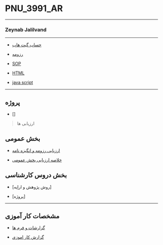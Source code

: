 # PNU_3991_AR
---------
### Zeynab Jalilvand
 
---
- [حساب گیت هاب](https://github.com/zeynabjalilvand1374/)

- [رزومه](https://github.com/zeynabjalilvand1374/PNU_3991_AR/blob/main/DOC-20201130-WA0003%5B1%5D%20(1).pdf)

- [SOP](https://github.com/zeynabjalilvand1374/PNU_3991_AR/blob/main/4_5924880352307841222.pdf)

- [HTML](https://github.com/zeynabjalilvand1374/PNU_3991_AR/blob/main/4_5940578174306880051.pdf)

- [java script](https://github.com/zeynabjalilvand1374/PNU_3991_AR/blob/main/4_5935867454176626590.pdf)
------------------
## پروژه

- []

>  ارزیابی ها
 
## بخش عمومی

- [ارزیابی رزومه و انگیزه نامه](https://github.com/zeynabjalilvand1374/PNU_3991_AR/blob/main/ZJ_CV_CheckList_AR_3991.pdf)

- [خلاصه ارزیابی بخش عمومی](https://github.com/zeynabjalilvand1374/PNU_3991_AR/blob/main/ZJ_GeneralSection_CheckList_AR_3991-1.pdf)

## بخش دروس کارشناسی

- [روش پژوهش و اراِیه]

- [پروژه]
------------------
## مشخصات کار آموزی 

- [گزارشات و فرم ها](https://github.com/zeynabjalilvand1374/PNU_3991_AR/blob/main/%D9%81%D8%B1%D9%85%20%D9%87%D8%A7%DB%8C%20%DA%A9%D8%A7%D8%B1%20%D8%A7%D9%85%D9%88%D8%B2%DB%8C.pdf)

- [گزارش کار اموزی](https://github.com/zeynabjalilvand1374/PNU_3991_AR/blob/main/%DA%A9%D8%A7%D8%B1%D8%A2%D9%85%D9%88%D8%B2%DB%8C-1.pdf)
